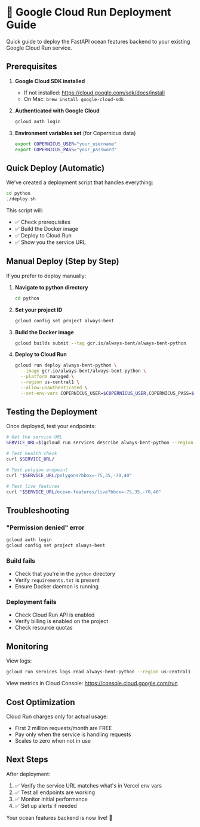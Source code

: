 # 🚀 Google Cloud Run Deployment Guide

Quick guide to deploy the FastAPI ocean features backend to your existing Google Cloud Run service.

## Prerequisites

1. **Google Cloud SDK installed**
   - If not installed: https://cloud.google.com/sdk/docs/install
   - On Mac: `brew install google-cloud-sdk`

2. **Authenticated with Google Cloud**
   ```bash
   gcloud auth login
   ```

3. **Environment variables set** (for Copernicus data)
   ```bash
   export COPERNICUS_USER="your_username"
   export COPERNICUS_PASS="your_password"
   ```

## Quick Deploy (Automatic)

We've created a deployment script that handles everything:

```bash
cd python
./deploy.sh
```

This script will:
- ✅ Check prerequisites
- ✅ Build the Docker image
- ✅ Deploy to Cloud Run
- ✅ Show you the service URL

## Manual Deploy (Step by Step)

If you prefer to deploy manually:

1. **Navigate to python directory**
   ```bash
   cd python
   ```

2. **Set your project ID**
   ```bash
   gcloud config set project always-bent
   ```

3. **Build the Docker image**
   ```bash
   gcloud builds submit --tag gcr.io/always-bent/always-bent-python
   ```

4. **Deploy to Cloud Run**
   ```bash
   gcloud run deploy always-bent-python \
     --image gcr.io/always-bent/always-bent-python \
     --platform managed \
     --region us-central1 \
     --allow-unauthenticated \
     --set-env-vars COPERNICUS_USER=$COPERNICUS_USER,COPERNICUS_PASS=$COPERNICUS_PASS
   ```

## Testing the Deployment

Once deployed, test your endpoints:

```bash
# Get the service URL
SERVICE_URL=$(gcloud run services describe always-bent-python --region us-central1 --format 'value(status.url)')

# Test health check
curl $SERVICE_URL/

# Test polygon endpoint
curl "$SERVICE_URL/polygons?bbox=-75,35,-70,40"

# Test live features
curl "$SERVICE_URL/ocean-features/live?bbox=-75,35,-70,40"
```

## Troubleshooting

### "Permission denied" error
```bash
gcloud auth login
gcloud config set project always-bent
```

### Build fails
- Check that you're in the `python` directory
- Verify `requirements.txt` is present
- Ensure Docker daemon is running

### Deployment fails
- Check Cloud Run API is enabled
- Verify billing is enabled on the project
- Check resource quotas

## Monitoring

View logs:
```bash
gcloud run services logs read always-bent-python --region us-central1
```

View metrics in Cloud Console:
https://console.cloud.google.com/run

## Cost Optimization

Cloud Run charges only for actual usage:
- First 2 million requests/month are FREE
- Pay only when the service is handling requests
- Scales to zero when not in use

## Next Steps

After deployment:
1. ✅ Verify the service URL matches what's in Vercel env vars
2. ✅ Test all endpoints are working
3. ✅ Monitor initial performance
4. ✅ Set up alerts if needed

Your ocean features backend is now live! 🎣
